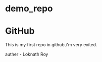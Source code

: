 # demo_repo
<h1>GitHub</h1>
This is my first repo in github,i'm very exited.
<br>

auther - Loknath Roy